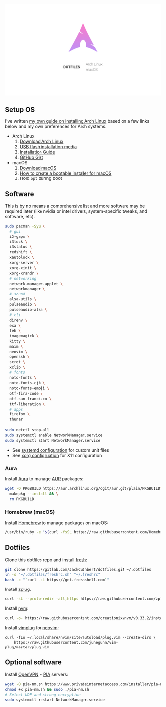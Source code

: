 ![header](header.jpg)

## Setup OS

I've written [my own guide on installing Arch Linux](https://jackcuthbert.gitlab.io/knowledge/arch-linux/installation/readme.html) based on a few links below and my own preferences for Arch systems.

* Arch Linux
  1. [Download Arch Linux](https://www.archlinux.org/download/)
  2. [USB flash installation media](https://wiki.archlinux.org/index.php/USB_flash_installation_media)
  3. [Installation Guide](https://wiki.archlinux.org/index.php/Installation_Guide)
  4. [GitHub Gist](https://gist.github.com/njam/85ab2771b40ccc7ddcef878eb82a0fe9)
* macOS
  1. [Download macOS](http://appstore.com/mac/macoshighsierra)
  2. [How to create a bootable installer for macOS](https://support.apple.com/en-us/HT201372)
  3. Hold `opt` during boot

## Software

This is by no means a comprehensive list and more software may be required later (like nvidia or intel drivers, system-specific tweaks, and software, etc).

```bash
sudo pacman -Syu \
  # gui
  i3-gaps \
  i3lock \
  i3status \
  redshift \
  xautolock \
  xorg-server \
  xorg-xinit \
  xorg-xrandr \
  # networking
  network-manager-applet \
  networkmanager \
  # sound
  alsa-utils \
  pulseaudio \
  pulseaudio-alsa \
  # cli
  direnv \
  exa \
  feh \
  imagemagick \
  kitty \
  maim \
  neovim \
  openssh \
  scrot \
  xclip \
  # fonts
  noto-fonts \
  noto-fonts-cjk \
  noto-fonts-emoji \
  otf-fira-code \
  otf-san-francisco \
  ttf-liberation \
  # apps
  firefox \
  thunar

sudo netctl stop-all
sudo systemctl enable NetworkManager.service
sudo systemctl start NetworkManager.service
```

* See [systemd configuration](./systemd) for custom unit files
* See [xorg configruation](./xorg) for X11 configuration

### Aura

Install [Aura](https://github.com/aurapm/aura) to manage [AUR](https://aur.archlinux.org) packages:

```bash
wget -O PKGBUILD https://aur.archlinux.org/cgit/aur.git/plain/PKGBUILD?h=aura-bin && \
  makepkg --install && \
  rm PKGBUILD
```

### Homebrew (macOS)

Install [Homebrew](https://brew.sh/) to manage packages on macOS:

```bash
/usr/bin/ruby -e "$(curl -fsSL https://raw.githubusercontent.com/Homebrew/install/master/install)"
```

## Dotfiles

Clone this dotfiles repo and install [fresh](https://freshshell.com):

```bash
git clone https://gitlab.com/JackCuthbert/dotfiles.git ~/.dotfiles
ln -s "~/.dotfiles/freshrc.sh" "~/.freshrc"
bash -c "`curl -sL https://get.freshshell.com`"
```

Install [zplug](https://github.com/zplug/zplug):

```bash
curl -sL --proto-redir -all,https https://raw.githubusercontent.com/zplug/installer/master/installer.zsh | zsh
```

Install [nvm](https://github.com/creationix/nvm):

```bash
curl -o- https://raw.githubusercontent.com/creationix/nvm/v0.33.2/install.sh | bash`
```

Install [vimplug](https://github.com/junegunn/vim-plug) for [neovim](https://neovim.io/):

```
curl -fLo ~/.local/share/nvim/site/autoload/plug.vim --create-dirs \
    https://raw.githubusercontent.com/junegunn/vim-plug/master/plug.vim
```

## Optional software

Install [OpenVPN](https://openvpn.net/) + [PIA](https://privateinternetaccess.com/) servers:

```bash
wget -O pia-nm.sh https://www.privateinternetaccess.com/installer/pia-nm.sh
chmod +x pia-nm.sh && sudo ./pia-nm.sh
# Select UDP and strong encryption
sudo systemctl restart NetworkManager.service
```
